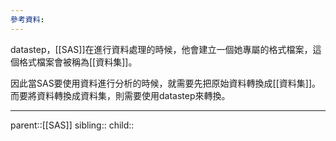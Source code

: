 ```yaml
---
參考資料:
---
```

datastep，[[SAS]]在進行資料處理的時候，他會建立一個她專屬的格式檔案，這個格式檔案會被稱為[[資料集]]。

因此當SAS要使用資料進行分析的時候，就需要先把原始資料轉換成[[資料集]]。而要將資料轉換成資料集，則需要使用datastep來轉換。
- - -
parent::[[SAS]]
sibling::
child::